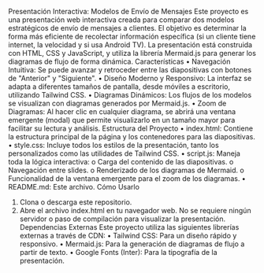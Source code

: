 Presentación Interactiva: Modelos de Envío de Mensajes
Este proyecto es una presentación web interactiva creada para comparar dos modelos estratégicos de envío de mensajes a clientes. El objetivo es determinar la forma más eficiente de recolectar información específica (si un cliente tiene internet, la velocidad y si usa Android TV).
La presentación está construida con HTML, CSS y JavaScript, y utiliza la librería Mermaid.js para generar los diagramas de flujo de forma dinámica.
Características
•	Navegación Intuitiva: Se puede avanzar y retroceder entre las diapositivas con botones de "Anterior" y "Siguiente".
•	Diseño Moderno y Responsivo: La interfaz se adapta a diferentes tamaños de pantalla, desde móviles a escritorio, utilizando Tailwind CSS.
•	Diagramas Dinámicos: Los flujos de los modelos se visualizan con diagramas generados por Mermaid.js.
•	Zoom de Diagramas: Al hacer clic en cualquier diagrama, se abrirá una ventana emergente (modal) que permite visualizarlo en un tamaño mayor para facilitar su lectura y análisis.
Estructura del Proyecto
•	index.html: Contiene la estructura principal de la página y los contenedores para las diapositivas.
•	style.css: Incluye todos los estilos de la presentación, tanto los personalizados como las utilidades de Tailwind CSS.
•	script.js: Maneja toda la lógica interactiva:
o	Carga del contenido de las diapositivas.
o	Navegación entre slides.
o	Renderizado de los diagramas de Mermaid.
o	Funcionalidad de la ventana emergente para el zoom de los diagramas.
•	README.md: Este archivo.
Cómo Usarlo
1.	Clona o descarga este repositorio.
2.	Abre el archivo index.html en tu navegador web.
No se requiere ningún servidor o paso de compilación para visualizar la presentación.
Dependencias Externas
Este proyecto utiliza las siguientes librerías externas a través de CDN:
•	Tailwind CSS: Para un diseño rápido y responsivo.
•	Mermaid.js: Para la generación de diagramas de flujo a partir de texto.
•	Google Fonts (Inter): Para la tipografía de la presentación.

